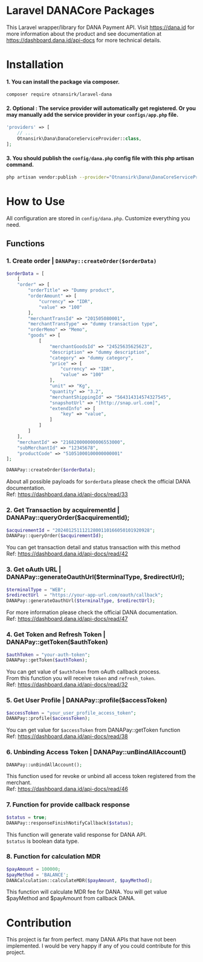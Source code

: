 # Laravel DANACore Packages
This Laravel wrapper/library for DANA Payment API. Visit https://dana.id for more information about the product and see documentation at https://dashboard.dana.id/api-docs for more technical details.

# Installation

#### 1. You can install the package via composer.
```sh
composer require otnansirk/laravel-dana
```

#### 2. Optional : The service provider will automatically get registered. Or you may manually add the service provider in your `configs/app.php` file.
```php
'providers' => [
    // ...
    Otnansirk\Dana\DanaCoreServiceProvider::class,
];
```

#### 3. You should publish the `config/dana.php` config file with this php artisan command.
```sh
php artisan vendor:publish --provider="Otnansirk\Dana\DanaCoreServiceProvider"
```

# How to Use
All configuration are stored in `config/dana.php`. Customize everything you need.

## Functions

### 1. Create order | `DANAPay::createOrder($orderData)`
```php
$orderData = [
    [
    "order" => [
        "orderTitle" => "Dummy product",
        "orderAmount" => [
            "currency" => "IDR",
            "value" => "100"
        ],
        "merchantTransId" => "201505080001",
        "merchantTransType" => "dummy transaction type",
        "orderMemo" => "Memo",
        "goods" => [
            [
                "merchantGoodsId" => "24525635625623",
                "description" => "dummy description",
                "category" => "dummy category",
                "price" => [
                    "currency" => "IDR",
                    "value" => "100"
                ],
                "unit" => "Kg",
                "quantity" => "3.2",
                "merchantShippingId" => "564314314574327545",
                "snapshotUrl" => "[http://snap.url.com]",
                "extendInfo" => [
                    "key" => "value",
                ]
            ]
        ]
    ],
    "merchantId" => "216820000000006553000",
    "subMerchantId" => "12345678",
    "productCode" => "51051000100000000001"
];

DANAPay::createOrder($orderData);
```

About all possible payloads for `$orderData` please check the official DANA documentation. <br>
Ref: https://dashboard.dana.id/api-docs/read/33

### 2. Get Transaction by acquirementId | DANAPay::queryOrder($acquirementId);
```php
$acquirementId = "20240125111212800110166050101920928";
DANAPay::queryOrder($acquirementId);

```
You can get transaction detail and status transaction with this method <br>
Ref: https://dashboard.dana.id/api-docs/read/42

### 3. Get oAuth URL | DANAPay::generateOauthUrl($terminalType, $redirectUrl);
```php
$terminalType = "WEB";
$redirectUrl  = "https://your-app-url.com/oauth/callback";
DANAPay::generateOauthUrl($terminalType, $redirectUrl);
```

For more information please check the official DANA documentation. <br>
Ref: https://dashboard.dana.id/api-docs/read/47

### 4. Get Token and Refresh Token | DANAPay::getToken($authToken)
```php
$authToken = "your-auth-token";
DANAPay::getToken($authToken);
```

You can get value of `$authToken` from oAuth callback process. <br>
From this function you will receive `token` and `refresh_token`. <br>
Ref: https://dashboard.dana.id/api-docs/read/32

### 5. Get User Profile | DANAPay::profile($accessToken)
```php
$accessToken = "your_user_profile_access_token";
DANAPay::profile($accessToken);
```

You can get value for `$accessToken` from DANAPay::getToken function <br>
Ref: https://dashboard.dana.id/api-docs/read/38

### 6. Unbinding Access Token | DANAPay::unBindAllAccount()
```php
DANAPay::unBindAllAccount();
```

This function used for revoke or unbind all access token registered from the merchant.<br>
Ref: https://dashboard.dana.id/api-docs/read/46

### 7. Function for provide callback response
```php
$status = true;
DANAPay::responseFinishNotifyCallback($status);
```

This function will generate valid response for DANA API.<br>
`$status` is boolean data type.

### 8. Function for calculation MDR
```php
$payAmount = 100000;
$payMethod = 'BALANCE';
DANACalculation::calculateMDR($payAmount, $payMethod);
```

This function will calculate MDR fee for DANA.
You will get value $payMethod and $payAmount from callback DANA.

# Contribution
This project is far from perfect. many DANA APIs that have not been implemented. I would be very happy if any of you could contribute for this project.
